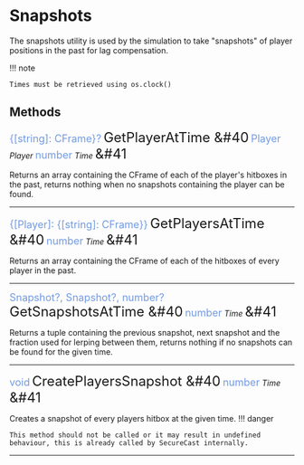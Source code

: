 <style>
    .type {
        color: rgb(115, 154, 226);
        font-size: large
    }
    .method {
        font-size: x-large
    }
</style>

# Snapshots

The snapshots utility is used by the simulation to take "snapshots" of player positions in the past for lag compensation.

!!! note

    Times must be retrieved using os.clock()

## Methods

<span class="type">{[string]: CFrame}?</span>
<span class="method"> GetPlayerAtTime &#40</span>
    <span class="type">Player</span> <i>Player</i>
    <span class="type">number</span> <i>Time</i>
<span class="method">&#41</span>

Returns an array containing the CFrame of each of the player's hitboxes in the past, returns nothing when no snapshots containing the player can be found.

---

<span class="type">{[Player]: {[string]: CFrame}}</span>
<span class="method"> GetPlayersAtTime &#40</span>
    <span class="type">number</span> <i>Time</i>
<span class="method">&#41</span>

Returns an array containing the CFrame of each of the hitboxes of every player in the past.

---

<span class="type">Snapshot?, Snapshot?, number?</span>
<span class="method"> GetSnapshotsAtTime &#40</span>
    <span class="type">number</span> <i>Time</i>
<span class="method">&#41</span>

Returns a tuple containing the previous snapshot, next snapshot and the fraction used for lerping between them, returns nothing if no snapshots can be found for the given time.

---

<span class="type">void</span>
<span class="method"> CreatePlayersSnapshot &#40</span>
    <span class="type">number</span> <i>Time</i>
<span class="method">&#41</span>

Creates a snapshot of every players hitbox at the given time.
!!! danger

    This method should not be called or it may result in undefined behaviour, this is already called by SecureCast internally.

---